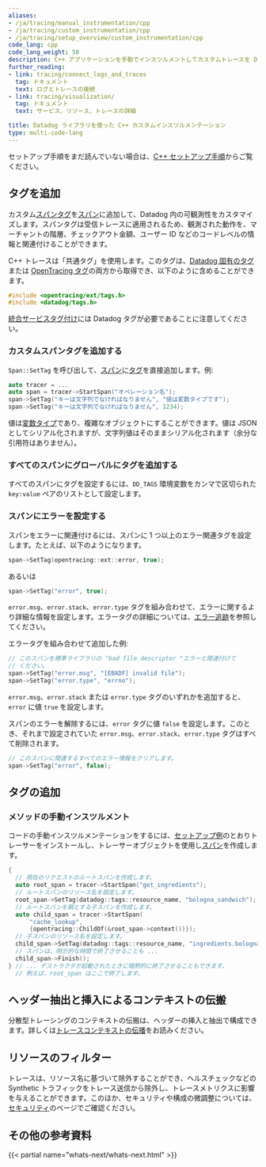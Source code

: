 ```yaml
---
aliases:
- /ja/tracing/manual_instrumentation/cpp
- /ja/tracing/custom_instrumentation/cpp
- /ja/tracing/setup_overview/custom_instrumentation/cpp
code_lang: cpp
code_lang_weight: 50
description: C++ アプリケーションを手動でインスツルメントしてカスタムトレースを Datadog に送信します。
further_reading:
- link: tracing/connect_logs_and_traces
  tag: ドキュメント
  text: ログとトレースの接続
- link: tracing/visualization/
  tag: ドキュメント
  text: サービス、リソース、トレースの詳細

title: Datadog ライブラリを使った C++ カスタムインスツルメンテーション
type: multi-code-lang
---
```


<div class="alert alert-info">
セットアップ手順をまだ読んでいない場合は、<a href="https://docs.datadoghq.com/tracing/setup/cpp/">C++ セットアップ手順</a>からご覧ください。
</div>

## タグを追加

カスタム[スパンタグ][1]を[スパン][2]に追加して、Datadog 内の可観測性をカスタマイズします。スパンタグは受信トレースに適用されるため、観測された動作を、マーチャントの階層、チェックアウト金額、ユーザー ID などのコードレベルの情報と関連付けることができます。

C++ トレースは「共通タグ」を使用します。このタグは、[Datadog 固有のタグ][3]または [OpenTracing タグ][4]の両方から取得でき、以下のように含めることができます。

```cpp
#include <opentracing/ext/tags.h>
#include <datadog/tags.h>
```

[統合サービスタグ付け][5]には Datadog タグが必要であることに注意してください。

### カスタムスパンタグを追加する

`Span::SetTag` を呼び出して、[スパン][2]に[タグ][1]を直接追加します。例:

```cpp
auto tracer = ...
auto span = tracer->StartSpan("オペレーション名");
span->SetTag("キーは文字列でなければなりません", "値は変数タイプです");
span->SetTag("キーは文字列でなければなりません", 1234);
```

値は[変数タイプ][6]であり、複雑なオブジェクトにすることができます。値は JSON としてシリアル化されますが、文字列値はそのままシリアル化されます（余分な引用符はありません）。

### すべてのスパンにグローバルにタグを追加する

すべてのスパンにタグを設定するには、`DD_TAGS` 環境変数をカンマで区切られた `key:value` ペアのリストとして設定します。

### スパンにエラーを設定する

スパンをエラーに関連付けるには、スパンに 1 つ以上のエラー関連タグを設定します。たとえば、以下のようになります。

```cpp
span->SetTag(opentracing::ext::error, true);
```

あるいは

```cpp
span->SetTag("error", true);
```

`error.msg`、`error.stack`、`error.type` タグを組み合わせて、エラーに関するより詳細な情報を設定します。エラータグの詳細については、[エラー追跡][7]を参照してください。

エラータグを組み合わせて追加した例:

```cpp
// このスパンを標準ライブラリの "bad file descriptor "エラーと関連付けて
// ください。
span->SetTag("error.msg", "[EBADF] invalid file");
span->SetTag("error.type", "errno");
```

`error.msg`、`error.stack` または `error.type` タグのいずれかを追加すると、`error` に値 `true` を設定します。

スパンのエラーを解除するには、`error` タグに値 `false` を設定します。このとき、それまで設定されていた `error.msg`、`error.stack`、`error.type` タグはすべて削除されます。

```cpp
// このスパンに関連するすべてのエラー情報をクリアします。
span->SetTag("error", false);
```

## タグの追加

### メソッドの手動インスツルメント

コードの手動インスツルメンテーションをするには、[セットアップ例][8]のとおりトレーサーをインストールし、トレーサーオブジェクトを使用し[スパン][2]を作成します。

```cpp
{
  // 現在のリクエストのルートスパンを作成します。
  auto root_span = tracer->StartSpan("get_ingredients");
  // ルートスパンのリソース名を設定します。
  root_span->SetTag(datadog::tags::resource_name, "bologna_sandwich");
  // ルートスパンを親とする子スパンを作成します。
  auto child_span = tracer->StartSpan(
      "cache_lookup",
      {opentracing::ChildOf(&root_span->context())});
  // 子スパンのリソース名を設定します。
  child_span->SetTag(datadog::tags::resource_name, "ingredients.bologna_sandwich");
  // スパンは、明示的な時間で終了させることも ...
  child_span->Finish();
} // ... デストラクタが起動されたときに暗黙的に終了させることもできます。
  // 例えば、root_span はここで終了します。
```


## ヘッダー抽出と挿入によるコンテキストの伝搬

分散型トレーシングのコンテキストの伝搬は、ヘッダーの挿入と抽出で構成できます。詳しくは[トレースコンテキストの伝播][9]をお読みください。

## リソースのフィルター

トレースは、リソース名に基づいて除外することができ、ヘルスチェックなどの Synthetic トラフィックをトレース送信から除外し、トレースメトリクスに影響を与えることができます。このほか、セキュリティや構成の微調整については、[セキュリティ][12]のページでご確認ください。

## その他の参考資料

{{< partial name="whats-next/whats-next.html" >}}

[1]: /ja/tracing/glossary/#span-tags
[2]: /ja/tracing/glossary/#spans
[3]: https://github.com/DataDog/dd-opentracing-cpp/blob/master/include/datadog/tags.h
[4]: https://github.com/opentracing/opentracing-cpp/blob/master/include/opentracing/ext/tags.h
[5]: /ja/getting_started/tagging/unified_service_tagging
[6]: https://github.com/opentracing/opentracing-cpp/blob/master/include/opentracing/value.h
[7]: /ja/tracing/error_tracking/
[8]: /ja/tracing/setup/cpp/#installation
[9]: /ja/tracing/trace_collection/trace_context_propagation/cpp
[12]: /ja/tracing/security
